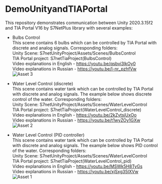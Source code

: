 # DemoUnityandTIAPortal
This repository demonstrates communication between Unity 2020.3.15f2 and TIA Portal V16 by S7NetPlus library with several examples: 
- Bulbs Control \
This scene contains 6 bulbs which can be controlled by TIA Portal with discrete and analog signals. Corresponding folders: \
Unity Scene: S7netUnityProject/Assets/Scenes/BulbsControl \
TIA Portal project: S7netTiaProject(BulbsControl) \
Video explanations in English - https://youtu.be/qsbvi3lkOy0 \
Video explanations in Russian - https://youtu.be/I-nr_pzhfVw \
![Asset 3](https://user-images.githubusercontent.com/34764174/138125379-2bdfac93-515e-4b72-9009-608c958cdeed.png) 

- Water Level Control (discrete) \
This scene contains water tank which can be controlled by TIA Portal with discrete and analog signals. The example below shows discrete control of the water. Corresponding folders: \
Unity Scene: S7netUnityProject/Assets/Scenes/WaterLevelControl \
TIA Portal project: S7netTiaProject(WaterLevelControl_discrete) \
Video explanations in English - https://youtu.be/2kZytsjUxOo \
Video explanations in Russian - https://youtu.be/t1wyZOy1GXw \
![Asset 2](https://user-images.githubusercontent.com/34764174/138126902-bd9ba608-23fc-4d3c-a08b-8424f019b4b9.png)

- Water Level Control (PID controller) \
This scene contains water tank which can be controlled by TIA Portal with discrete and analog signals. The example below shows PID control of the water. Corresponding folders: \
Unity Scene: S7netUnityProject/Assets/Scenes/WaterLevelControl \
TIA Portal project: S7netTiaProject(WaterLevelControl_pid) \
Video explanations in English - https://youtu.be/MSWk5H8TyGs \
Video explanations in Russian - https://youtu.be/xjSxg35IXVw \
![Asset 1](https://user-images.githubusercontent.com/34764174/138127316-b14583bc-395c-435d-ac44-0ba7dbd92be6.png)
